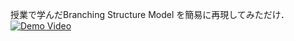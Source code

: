 授業で学んだBranching Structure Model を簡易に再現してみただけ．
[![Demo Video](http://img.youtube.com/vi/ciERyQGFY-c/0.jpg)](https://youtu.be/ciERyQGFY-c)
